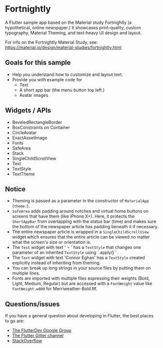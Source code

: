 # Fortnightly

A Flutter sample app based on the Material study Fortnightly (a hypothetical, online newspaper.) It
showcases print-quality, custom typography, Material Theming, and text-heavy UI design and layout.

For info on the Fortnightly Material Study, see: https://material.io/design/material-studies/fortnightly.html

## Goals for this sample

* Help you understand how to customize and layout text.
* Provide you with example code for
  * Text
  * A short app bar (the menu button top left.)
  * Avatar images

## Widgets / APIs

* BeveledRectangleBorder
* BoxConstraints on Container
* CircleAvatar
* ExactAssetImage
* Fonts
* SafeArea
* Stack
* SingleChildScrollView
* Text
* TextStyle
* TextTheme

## Notice

* Theming is passed as a parameter in the constructor of `MaterialApp` (`theme:`).
* `SafeArea` adds padding around notches and virtual home buttons on screens that have them (like
    iPhone X+). Here, it protects the `ShortAppBar` from overlapping with the status bar (time)
    and makes sure the bottom of the newspaper article has padding beneath it if necessary.
* The entire newspaper article is wrapped in a `SingleChildScrollView` widget which ensures that the
    entire article can be viewed no matter what the screen's size or orientation is.
* The `Text` widget with text ' ¬ ' has a `TextStyle` that changes one parameter of an inherited
    `TextStyle` using `.apply()``.
* The `Text` widget with text 'Connor Eghan' has a `TextStyle` created explicitly instead of
    inheriting from theming.
* You can break up long strings in your source files by putting them on multiple lines.
* Fonts are imported with multiple files expressing their weights (Bold, Light, Medium, Regular)
    but are accessed with a `FontWeight` value like `FontWeight.w800` for Merriweather-Bold.ttf.

## Questions/issues

If you have a general question about developing in Flutter, the best places to go are:

* [The FlutterDev Google Group](https://groups.google.com/forum/#!forum/flutter-dev)
* [The Flutter Gitter channel](https://gitter.im/flutter/flutter)
* [StackOverflow](https://stackoverflow.com/questions/tagged/flutter)
